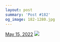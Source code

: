 ```yaml
---
layout: post
summary: 'Post #182'
og_image: 182-1280.jpg
---
```


<p>
  <time>
    <a href="/182">May 15, 2022</a>
  </time>
  <a href="/182">
    <img src="{{ site.assets_url }}/182-640.jpg" srcset="{{ site.assets_url }}/182-320.jpg 320w, {{ site.assets_url }}/182-640.jpg 640w, {{ site.assets_url }}/182-960.jpg 960w, {{ site.assets_url }}/182-1280.jpg 1280w" sizes="(min-width: 700px) 50vw, calc(100vw - 2rem)" />
  </a>
</p>
